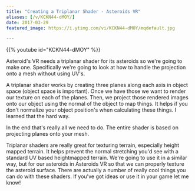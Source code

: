 ```yaml
---
title: "Creating a Triplanar Shader - Asteroids VR"
aliases: [/v/KCKN44-dMOY/]
date: 2017-03-29
featured_image: https://i.ytimg.com/vi/KCKN44-dMOY/mqdefault.jpg

---
```


{{% youtube id="KCKN44-dMOY" %}}

Asteroid's VR needs a triplanar shader for its asteroids so we're going to make one. Specifically we're going to look at how to handle the projection onto a mesh without using UV's.

A triplanar shader works by creating three planes along each axis in object space (object space is important). Once we have those we want to render our texture on each of the planes. Then, we project those rendered images onto our object using the normal of the object to map things. It helps if you don't normalize your object position's when calculating these things. I learned that the hard way.

In the end that's really all we need to do. The entire shader is based on projecting planes onto your mesh.

Triplanar shaders are really great for texturing terrain, especially height mapped terrain. It helps prevent the normal stretching you'd see with a standard UV based heightmapped terrain. We're going to use it in a similar way, but for our asteroids in Asteroids VR so that we can properly texture the asteroid surface. There are actually a number of really cool things you can do with these shaders. If you've got ideas or use it in your game let me know!